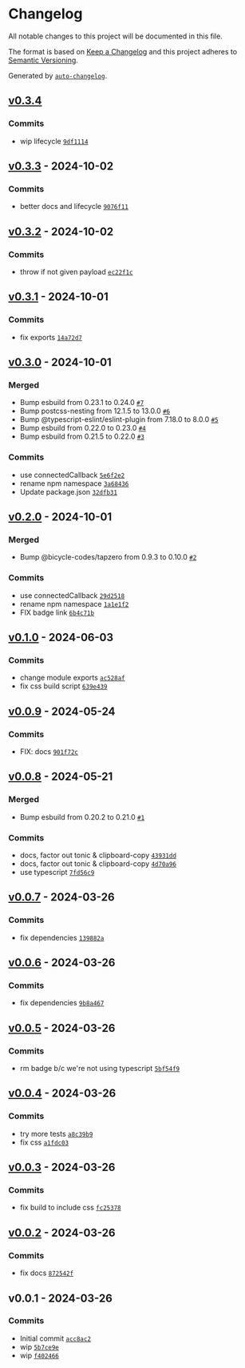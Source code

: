 # Changelog

All notable changes to this project will be documented in this file.

The format is based on [Keep a Changelog](https://keepachangelog.com/en/1.0.0/)
and this project adheres to [Semantic Versioning](https://semver.org/spec/v2.0.0.html).

Generated by [`auto-changelog`](https://github.com/CookPete/auto-changelog).

## [v0.3.4](https://github.com/nichoth/copy-button/compare/v0.3.3...v0.3.4)

### Commits

- wip lifecycle [`9df1114`](https://github.com/nichoth/copy-button/commit/9df111431afa5226e87262cc80e2d2c781ce8d12)

## [v0.3.3](https://github.com/nichoth/copy-button/compare/v0.3.2...v0.3.3) - 2024-10-02

### Commits

- better docs and lifecycle [`9076f11`](https://github.com/nichoth/copy-button/commit/9076f118e2b452595cd6d5a2f5da0fffba2d182e)

## [v0.3.2](https://github.com/nichoth/copy-button/compare/v0.3.1...v0.3.2) - 2024-10-02

### Commits

- throw if not given payload [`ec22f1c`](https://github.com/nichoth/copy-button/commit/ec22f1ccb95904d1554de74b39668dd656bd980f)

## [v0.3.1](https://github.com/nichoth/copy-button/compare/v0.3.0...v0.3.1) - 2024-10-01

### Commits

- fix exports [`14a72d7`](https://github.com/nichoth/copy-button/commit/14a72d74587781cf3e8da3254790b8c5a8abf01b)

## [v0.3.0](https://github.com/nichoth/copy-button/compare/v0.2.0...v0.3.0) - 2024-10-01

### Merged

- Bump esbuild from 0.23.1 to 0.24.0 [`#7`](https://github.com/nichoth/copy-button/pull/7)
- Bump postcss-nesting from 12.1.5 to 13.0.0 [`#6`](https://github.com/nichoth/copy-button/pull/6)
- Bump @typescript-eslint/eslint-plugin from 7.18.0 to 8.0.0 [`#5`](https://github.com/nichoth/copy-button/pull/5)
- Bump esbuild from 0.22.0 to 0.23.0 [`#4`](https://github.com/nichoth/copy-button/pull/4)
- Bump esbuild from 0.21.5 to 0.22.0 [`#3`](https://github.com/nichoth/copy-button/pull/3)

### Commits

- use connectedCallback [`5e6f2e2`](https://github.com/nichoth/copy-button/commit/5e6f2e2897b83f88e383e584244352d7fbf18674)
- rename npm namespace [`3a68436`](https://github.com/nichoth/copy-button/commit/3a68436d1cb061515c3612725e578578d220c69e)
- Update package.json [`32dfb31`](https://github.com/nichoth/copy-button/commit/32dfb316a7dfe33fdaea1abfaebe4eb5ac669c7c)

## [v0.2.0](https://github.com/nichoth/copy-button/compare/v0.1.0...v0.2.0) - 2024-10-01

### Merged

- Bump @bicycle-codes/tapzero from 0.9.3 to 0.10.0 [`#2`](https://github.com/nichoth/copy-button/pull/2)

### Commits

- use connectedCallback [`29d2518`](https://github.com/nichoth/copy-button/commit/29d2518907a631844ea77abb58d9c35e748f5574)
- rename npm namespace [`1a1e1f2`](https://github.com/nichoth/copy-button/commit/1a1e1f2f07e937c78ab98503c40f0bfe93ca64f1)
- FIX badge link [`6b4c71b`](https://github.com/nichoth/copy-button/commit/6b4c71b4566c3bcb4aa85b2cf7f8d491fbcd5655)

## [v0.1.0](https://github.com/nichoth/copy-button/compare/v0.0.9...v0.1.0) - 2024-06-03

### Commits

- change module exports [`ac528af`](https://github.com/nichoth/copy-button/commit/ac528af39e5ad9b45c43b97009c455b56295ea69)
- fix css build script [`639e439`](https://github.com/nichoth/copy-button/commit/639e43934520a87ac27fabd468f0539927ad69e9)

## [v0.0.9](https://github.com/nichoth/copy-button/compare/v0.0.8...v0.0.9) - 2024-05-24

### Commits

- FIX: docs [`901f72c`](https://github.com/nichoth/copy-button/commit/901f72cc1d65c034497ae275f17eb057891faf88)

## [v0.0.8](https://github.com/nichoth/copy-button/compare/v0.0.7...v0.0.8) - 2024-05-21

### Merged

- Bump esbuild from 0.20.2 to 0.21.0 [`#1`](https://github.com/nichoth/copy-button/pull/1)

### Commits

- docs, factor out tonic & clipboard-copy [`43931dd`](https://github.com/nichoth/copy-button/commit/43931dd46535b9ecf96d144843ccd8c9414d9f33)
- docs, factor out tonic & clipboard-copy [`4d70a96`](https://github.com/nichoth/copy-button/commit/4d70a96df427a069f4a797bd22be21b4dd0fe79d)
- use typescript [`7fd56c9`](https://github.com/nichoth/copy-button/commit/7fd56c9b473e8a3d60d5ad2096a71e4d8d11f1c0)

## [v0.0.7](https://github.com/nichoth/copy-button/compare/v0.0.6...v0.0.7) - 2024-03-26

### Commits

- fix dependencies [`139882a`](https://github.com/nichoth/copy-button/commit/139882a817acd9e18367a93a42967c1fc71216e0)

## [v0.0.6](https://github.com/nichoth/copy-button/compare/v0.0.5...v0.0.6) - 2024-03-26

### Commits

- fix dependencies [`9b8a467`](https://github.com/nichoth/copy-button/commit/9b8a4674a4cfe6d64b9a42cc8d876c824f3db2a4)

## [v0.0.5](https://github.com/nichoth/copy-button/compare/v0.0.4...v0.0.5) - 2024-03-26

### Commits

- rm badge b/c we're not using typescript [`5bf54f9`](https://github.com/nichoth/copy-button/commit/5bf54f92cd9f36c4ba8837ce7c71f3281aedc6dd)

## [v0.0.4](https://github.com/nichoth/copy-button/compare/v0.0.3...v0.0.4) - 2024-03-26

### Commits

- try more tests [`a8c39b9`](https://github.com/nichoth/copy-button/commit/a8c39b9a0d365d8408fa71143686c6c9303e81b2)
- fix css [`a1fdc03`](https://github.com/nichoth/copy-button/commit/a1fdc038ca776915b9a62d4108210488c9c02b3f)

## [v0.0.3](https://github.com/nichoth/copy-button/compare/v0.0.2...v0.0.3) - 2024-03-26

### Commits

- fix build to include css [`fc25378`](https://github.com/nichoth/copy-button/commit/fc25378660aaaf28a3c774a49f970e5571baca1f)

## [v0.0.2](https://github.com/nichoth/copy-button/compare/v0.0.1...v0.0.2) - 2024-03-26

### Commits

- fix docs [`872542f`](https://github.com/nichoth/copy-button/commit/872542f5d9d73fc5f78c48b31e6bf70b548abb4c)

## v0.0.1 - 2024-03-26

### Commits

- Initial commit [`acc8ac2`](https://github.com/nichoth/copy-button/commit/acc8ac23ad002a98d62895231c7bcc6c3efbade6)
- wip [`5b7ce9e`](https://github.com/nichoth/copy-button/commit/5b7ce9e6cece00bbf35079e8f351c58e1b1b115e)
- wip [`f402466`](https://github.com/nichoth/copy-button/commit/f402466852ea98330a062cc8ae5611eaf4bfe8d8)

